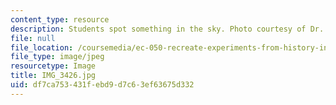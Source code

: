 ```yaml
---
content_type: resource
description: Students spot something in the sky. Photo courtesy of Dr. Elizabeth Cavicchi.
file: null
file_location: /coursemedia/ec-050-recreate-experiments-from-history-inform-the-future-from-the-past-galileo-january-iap-2010/df7ca753431febd9d7c63ef63675d332_IMG_3426.jpg
file_type: image/jpeg
resourcetype: Image
title: IMG_3426.jpg
uid: df7ca753-431f-ebd9-d7c6-3ef63675d332
---
```


